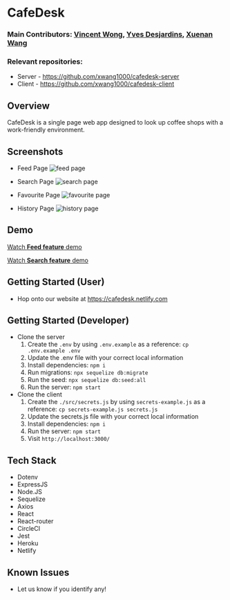 # CafeDesk

### Main Contributors: [Vincent Wong](https://github.com/vnctwong), [Yves Desjardins](https://github.com/YvesDesjardins), [Xuenan Wang](https://github.com/xwang1000)

### Relevant repositories:
- Server - https://github.com/xwang1000/cafedesk-server
- Client -  https://github.com/xwang1000/cafedesk-client

## Overview

CafeDesk is a single page web app designed to look up coffee shops with a work-friendly environment. 

## Screenshots
- Feed Page
![feed page](https://github.com/xwang1000/cafedesk-client/blob/master/public/screenshots/feed.png?raw=true)

- Search Page
![search page](https://github.com/xwang1000/cafedesk-client/blob/master/public/screenshots/search-page.png?raw=true)

- Favourite Page
![favourite page](https://github.com/xwang1000/cafedesk-client/blob/master/public/screenshots/favourite.png?raw=true)

- History Page
![history page](https://github.com/xwang1000/cafedesk-client/blob/master/public/screenshots/history-page.png?raw=true)


## Demo
[Watch **Feed feature** demo](https://youtu.be/dKiCQzCqZHA)

[Watch **Search feature** demo](https://youtu.be/8CFSHzCrCSI)

## Getting Started (User)
- Hop onto our website at https://cafedesk.netlify.com

## Getting Started (Developer)
- Clone the server
  1. Create the `.env` by using `.env.example` as a reference: `cp .env.example .env`
  2. Update the .env file with your correct local information
  3. Install dependencies: `npm i`
  4. Run migrations: `npx sequelize db:migrate`
  6. Run the seed: `npx sequelize db:seed:all`
  7. Run the server: `npm start`
- Clone the client
  1. Create the `./src/secrets.js` by using `secrets-example.js` as a reference: `cp secrets-example.js secrets.js`
  2. Update the secrets.js file with your correct local information
  3. Install dependencies: `npm i`
  7. Run the server: `npm start`
  8. Visit `http://localhost:3000/`

## Tech Stack

- Dotenv
- ExpressJS
- Node.JS
- Sequelize
- Axios
- React
- React-router
- CircleCI
- Jest
- Heroku
- Netlify

## Known Issues
- Let us know if you identify any!
